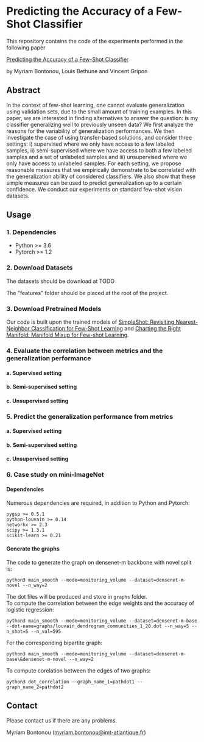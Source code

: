 # Predicting the Accuracy of a Few-Shot Classifier

This repository contains the code of the experiments performed in the following paper

[Predicting the Accuracy of a Few-Shot Classifier]()

by Myriam Bontonou, Louis Bethune and Vincent Gripon

## Abstract
In the context of few-shot learning, one cannot evaluate generalization using validation sets, due to the small amount of training examples. In this paper, we are interested in finding alternatives to answer the question: is my classifier generalizing well to previously unseen data? We first analyze the reasons for the variability of generalization performances. We then investigate the case of using transfer-based solutions, and consider three settings: i) supervised where we only have access to a few labeled samples, ii) semi-supervised where we have access to both a few labeled samples and a set of unlabeled samples and iii) unsupervised where we only have access to unlabeled samples. For each setting, we propose reasonable measures that we empirically demonstrate to be correlated with the generalization ability of considered classifiers. We also show that these simple measures can be used to predict generalization up to a certain confidence. We conduct our experiments on standard few-shot vision datasets.

## Usage
### 1. Dependencies
- Python >= 3.6
- Pytorch >= 1.2

### 2. Download Datasets

The datasets should be download at TODO

The "features" folder should be placed at the root of the project.  

### 3. Download Pretrained Models
Our code is built upon the trained models of [SimpleShot: Revisiting Nearest-Neighbor Classification for Few-Shot Learning](https://arxiv.org/pdf/1911.04623.pdf) and [Charting the Right Manifold: Manifold Mixup for Few-shot Learning](https://openaccess.thecvf.com/content_WACV_2020/papers/Mangla_Charting_the_Right_Manifold_Manifold_Mixup_for_Few-shot_Learning_WACV_2020_paper.pdf).

### 4. Evaluate the correlation between metrics and the generalization performance
#### a. Supervised setting
#### b. Semi-supervised setting
#### c. Unsupervised setting

### 5. Predict the generalization performance from metrics
#### a. Supervised setting
#### b. Semi-supervised setting
#### c. Unsupervised setting

### 6. Case study on mini-ImageNet
#### Dependencies
Numerous dependencies are required, in addition to Python and Pytorch:
```
pygsp >= 0.5.1
python-louvain >= 0.14
networkx >= 2.3
scipy >= 1.3.1
scikit-learn >= 0.21
```

#### Generate the graphs
The code to generate the graph on densenet-m backbone with novel split is:
```
python3 main_smooth --mode=monitoring_volume --dataset=densenet-m-novel --n_way=2
```

The dot files will be produced and store in `graphs` folder.  
To compute the correlation between the edge weights and the accuracy of logistic regression:
```
python3 main_smooth --mode=monitoring_volume --dataset=densenet-m-base --dot-name=graphs/louvain_dendrogram_communities_1_20.dot --n_way=5 --n_shot=5 --n_val=595
```

For the corresponding bipartite graph:
```
python3 main_smooth --mode=monitoring_volume --dataset=densenet-m-base\&densenet-m-novel --n_way=2
```

To compute corelation between the edges of two graphs:
```
python3 dot_correlation --graph_name_1=pathdot1 --graph_name_2=pathdot2
```

## Contact
Please contact us if there are any problems.

Myriam Bontonou (myriam.bontonou@imt-atlantique.fr)
